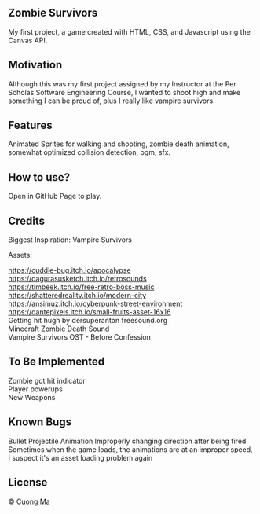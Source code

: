 ## Zombie Survivors
My first project, a game created with HTML, CSS, and Javascript using the Canvas API.

## Motivation
Although this was my first project assigned by my Instructor at the Per Scholas Software Engineering Course, I wanted to shoot high and make something I can be proud of, plus I really like vampire survivors.

## Features
Animated Sprites for walking and shooting, zombie death animation, somewhat optimized collision detection, bgm, sfx.

## How to use?
Open in GitHub Page to play.

## Credits
Biggest Inspiration: Vampire Survivors

Assets:

https://cuddle-bug.itch.io/apocalypse  
https://dagurasusketch.itch.io/retrosounds  
https://timbeek.itch.io/free-retro-boss-music  
https://shatteredreality.itch.io/modern-city  
https://ansimuz.itch.io/cyberpunk-street-environment  
https://dantepixels.itch.io/small-fruits-asset-16x16  
Getting hit hugh by dersuperanton freesound.org  
Minecraft Zombie Death Sound  
Vampire Survivors OST - Before Confession  

## To Be Implemented
 
Zombie got hit indicator  
Player powerups   
New Weapons  

## Known Bugs

Bullet Projectile Animation Improperly changing direction after being fired  
Sometimes when the game loads, the animations are at an improper speed, I suspect it's an asset loading problem again  

## License
© [Cuong Ma]()

